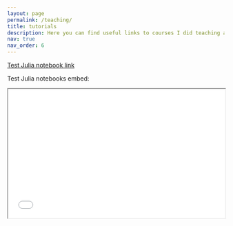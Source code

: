 ```yaml
---
layout: page
permalink: /teaching/
title: tutorials
description: Here you can find useful links to courses I did teaching assistance for and my own tutorials.
nav: true
nav_order: 6
---
```


<a href="{{ site.baseurl }}/assets/julia_html/Kuramoto_tutorial.html">Test Julia notebook link</a>

Test Julia notebooks embed:

<iframe src="{{ site.baseurl }}/assets/julia_html/Kuramoto_tutorial.html" width="100%" height="300px"></iframe>

